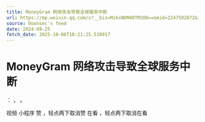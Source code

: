 ```yaml
---
title: MoneyGram 网络攻击导致全球服务中断
url: https://mp.weixin.qq.com/s?__biz=MzkxNDM4OTM3OQ==&mid=2247502872&idx=2&sn=ab1167405798a166010d261f65e36584
source: Doonsec's feed
date: 2024-09-25
fetch_date: 2025-10-06T18:21:25.538917
---
```


# MoneyGram 网络攻击导致全球服务中断

：
，
。

视频
小程序
赞
，轻点两下取消赞
在看
，轻点两下取消在看